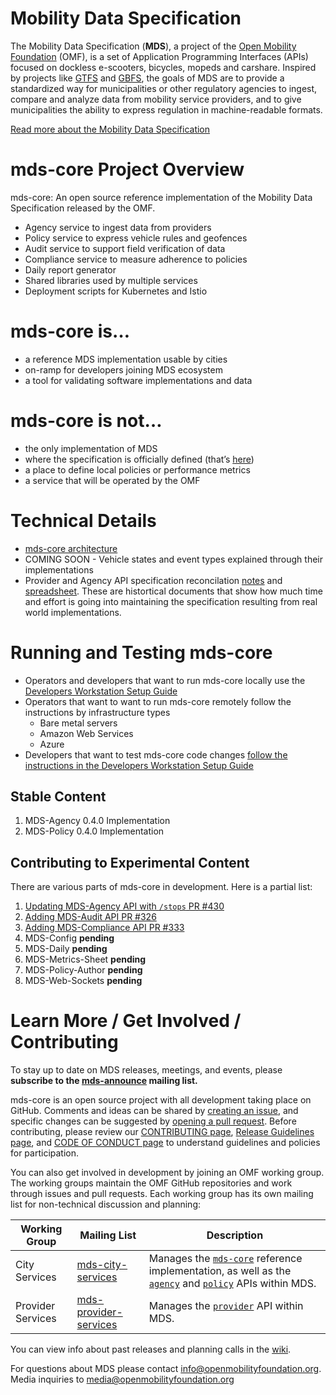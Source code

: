 # Mobility Data Specification

The Mobility Data Specification (**MDS**), a project of the [Open Mobility Foundation](http://www.openmobilityfoundation.org) (OMF), is a set of Application Programming Interfaces (APIs) focused on dockless e-scooters, bicycles, mopeds and carshare. Inspired by projects like [GTFS](https://developers.google.com/transit/gtfs/reference/) and [GBFS](https://github.com/NABSA/gbfs), the goals of MDS are to provide a standardized way for municipalities or other regulatory agencies to ingest, compare and analyze data from mobility service providers, and to give municipalities the ability to express regulation in machine-readable formats.

[Read more about the Mobility Data Specification](https://github.com/openmobilityfoundation/mds-core/blob/master/README.md)

# mds-core Project Overview

mds-core: An open source reference implementation of the Mobility Data Specification released by the OMF.

- Agency service to ingest data from providers
- Policy service to express vehicle rules and geofences
- Audit service to support field verification of data
- Compliance service to measure adherence to policies
- Daily report generator
- Shared libraries used by multiple services
- Deployment scripts for Kubernetes and Istio


# mds-core is…

- a reference MDS implementation usable by cities
- on-ramp for developers joining MDS ecosystem
- a tool for validating software implementations and data

# mds-core is not…

- the only implementation of MDS
- where the specification is officially defined (that’s [here](https://github.com/openmobilityfoundation/mobility-data-specification))
- a place to define local policies or performance metrics
- a service that will be operated by the OMF

# Technical Details
 - [mds-core architecture](ARCHITECTURE.md)
 - COMING SOON - Vehicle states and event types explained through their implementations
 - Provider and Agency API specification reconcilation [notes](https://docs.google.com/document/d/1-KggZnPtdmiDvJJOzb4NWa8v7MfdNK88quWc0y7dzyo/edit?usp=sharing) and [spreadsheet](https://docs.google.com/spreadsheets/d/1rs6pGI3LudXIFQfZLkqE5sJ4A6_WfM1439hG4IK6B0Y/edit#gid=0). These are histortical documents that show how much time and effort is going into maintaining the specification resulting from real world implementations. 

# Running and Testing mds-core

- Operators and developers that want to run mds-core locally use the [Developers Workstation Setup Guide](DevWorkstationSetup.md)
- Operators that want to want to run mds-core remotely follow the instructions by infrastructure types
   * Bare metal servers
   * Amazon Web Services
   * Azure
- Developers that want to test mds-core code changes [follow the instructions in the Developers Workstation Setup Guide](DevWorkstationSetup.md#debugging-with-visual-studio-code)

## Stable Content
1. MDS-Agency 0.4.0 Implementation
2. MDS-Policy 0.4.0 Implementation

## Contributing to Experimental Content

There are various parts of mds-core in development. Here is a partial list:
1. [Updating MDS-Agency API with `/stops` PR #430](https://github.com/openmobilityfoundation/mobility-data-specification/pull/430)
2. [Adding MDS-Audit API PR #326](https://github.com/openmobilityfoundation/mobility-data-specification/pull/326)
3. [Adding MDS-Compliance API PR #333](https://github.com/openmobilityfoundation/mobility-data-specification/pull/333)
4. MDS-Config **pending**
5. MDS-Daily **pending**
6. MDS-Metrics-Sheet **pending**
7. MDS-Policy-Author **pending**
8. MDS-Web-Sockets **pending**

# Learn More / Get Involved / Contributing

To stay up to date on MDS releases, meetings, and events, please **subscribe to the [mds-announce](https://groups.google.com/a/groups.openmobilityfoundation.org/forum/#!forum/mds-announce) mailing list.**

mds-core is an open source project with all development taking place on GitHub. Comments and ideas can be shared by [creating an issue](https://github.com/openmobilityfoundation/mds-core/issues), and specific changes can be suggested by [opening a pull request](https://github.com/openmobilityfoundation/mds-core/pulls). Before contributing, please review our [CONTRIBUTING page](CONTRIBUTING.md), [Release Guidelines page](ReleaseGuidelines.md), and [CODE OF CONDUCT page](CODE_OF_CONDUCT.md) to understand guidelines and policies for participation.

You can also get involved in development by joining an OMF working group. The working groups maintain the OMF GitHub repositories and work through issues and pull requests. Each working group has its own mailing list for non-technical discussion and planning:

| Working Group | Mailing List | Description
| ------------- | ------------ | --------
| City Services | [mds-city-services](https://groups.google.com/a/groups.openmobilityfoundation.org/forum/#!forum/mds-city-services) | Manages the [`mds-core`](https://github.com/openmobilityfoundation/mds-core) reference implementation, as well as the [`agency`][agency] and [`policy`][policy] APIs within MDS.
| Provider Services | [mds-provider-services](https://groups.google.com/a/groups.openmobilityfoundation.org/forum/#!forum/mds-provider-services) | Manages the [`provider`][provider] API within MDS.

You can view info about past releases and planning calls in the [wiki](https://github.com/openmobilityfoundation/mobility-data-specification/wiki).

For questions about MDS please contact [info@openmobilityfoundation.org](mailto:info@openmobilityfoundation.org). Media inquiries to [media@openmobilityfoundation.org](mailto:media@openmobilityfoundation.org)

[agency]: https://github.com/openmobilityfoundation/mobility-data-specification/tree/master/agency/README.md
[provider]: https://github.com/openmobilityfoundation/mobility-data-specification/tree/master/provider/README.md
[policy]: https://github.com/openmobilityfoundation/mobility-data-specification/tree/master/policy/README.md
